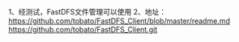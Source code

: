 1、经测试，FastDFS文件管理可以使用
2、地址：
https://github.com/tobato/FastDFS_Client/blob/master/readme.md
https://github.com/tobato/FastDFS_Client.git